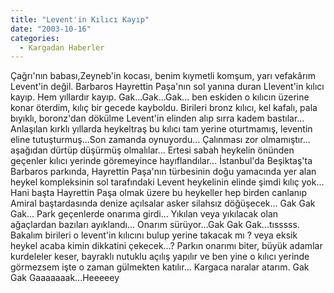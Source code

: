 ```yaml
---
title: "Levent'in Kılıcı Kayıp"
date: "2003-10-16"
categories: 
  - Kargadan Haberler
---
```


Çağrı'nın babası,Zeyneb'in kocası, benim kıymetli komşum, yarı vefakârım Levent'in değil. Barbaros Hayrettin Paşa'nın sol yanına duran Llevent'in kılıcı kayıp. Hem yıllardır kayıp. Gak...Gak...Gak... ben eskiden o kılıcın üzerine konar öterdim, kılıç bir gecede kayboldu. Birileri bronz kılıcı, kel kafalı, pala bıyıklı, boronz'dan dökülme Levent'in elinden alıp sırra kadem bastılar... Anlaşılan kırklı yıllarda heykeltraş bu kılıcı tam yerine oturtmamış, leventin eline tutuşturmuş...Son zamanda oynuyordu... Çalınması zor olmamıştır... aşağıdan dürtüp düşürmüş olmalılar... Ertesi sabah heykelin önünden geçenler kılıcı yerinde göremeyince hayıflandılar... İstanbul'da Beşiktaş'ta Barbaros parkında, Hayrettin Paşa'nın türbesinin doğu yamacında yer alan heykel kompleksinin sol tarafındaki Levent heykelinin elinde şimdi kılıç yok... Hani başta Hayrettin Paşa olmak üzere bu heykeller hep birden canlanıp Amiral baştardasında denize açılsalar asker silahsız döğüşecek... Gak Gak Gak... Park geçenlerde onarıma girdi... Yıkılan veya yıkılacak olan ağaçlardan bazıları ayıklandı... Onarım sürüyor...Gak Gak Gak...tısssss. Bakalım birileri o levent'in kılıcını bulup yerine takacak mı ? veya eksik heykel acaba kimin dikkatini çekecek...? Parkın onarımı biter, büyük adamlar kurdeleler keser, bayraklı nutuklu açılış yapılır ve ben yine o kılıcı yerinde görmezsem işte o zaman gülmekten katılır... Kargaca naralar atarım. Gak Gak Gaaaaaaak...Heeeeey
